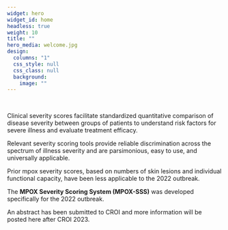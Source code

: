 ```yaml
---
widget: hero
widget_id: home
headless: true
weight: 10
title: ""
hero_media: welcome.jpg
design:
  columns: "1"
  css_style: null
  css_class: null
  background:
    image: ""
---
```

<br>

Clinical severity scores facilitate standardized quantitative comparison of disease severity between groups of patients to understand risk factors for severe illness and evaluate treatment efficacy. 

Relevant severity scoring tools provide reliable discrimination across the spectrum of illness severity and are parsimonious, easy to use, and universally applicable. 

Prior mpox severity scores, based on numbers of skin lesions and individual functional capacity, have been less applicable to the 2022 outbreak.

The **MPOX Severity Scoring System (MPOX-SSS)** was developed specifically for the 2022 outbreak. 

A﻿n abstract has been submitted to CROI and more information will be posted here after CROI 2023.
